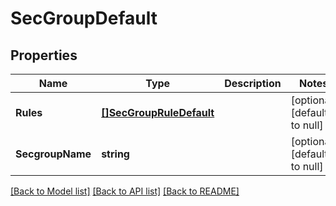 # SecGroupDefault

## Properties
Name | Type | Description | Notes
------------ | ------------- | ------------- | -------------
**Rules** | [**[]SecGroupRuleDefault**](SecGroupRuleDefault.md) |  | [optional] [default to null]
**SecgroupName** | **string** |  | [optional] [default to null]

[[Back to Model list]](../README.md#documentation-for-models) [[Back to API list]](../README.md#documentation-for-api-endpoints) [[Back to README]](../README.md)


